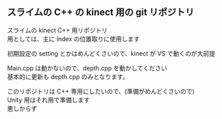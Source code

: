 ## スライムの C++ の kinect 用の git リポジトリ

スライムの kinect C++ 用リポジトリ  
用としては、主に Index の位置取りに使用します

初期設定の setting とかはめんどくさいので、kinect が VS で動くのが大前提

Main.cpp は動かないので、depth.cpp を動かしてください  
基本的に更新も depth.cpp のみとなります。

このリポジトリは C++ 専用にしたいので、(準備がめんどくさいので)  
Unity 用はそれ用で準備します  
悪しからず

